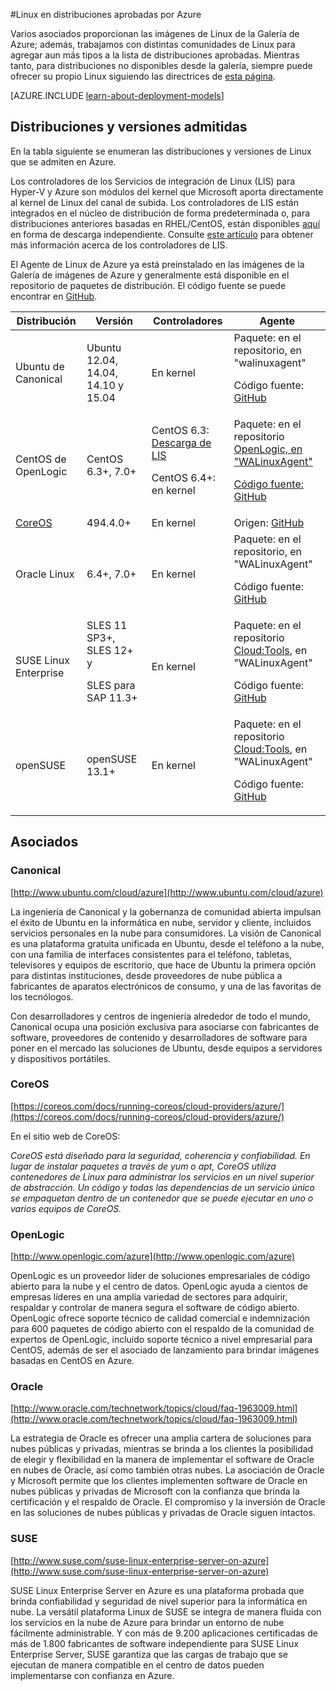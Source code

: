<properties 
	pageTitle="Distribuciones aprobadas de Linux | Microsoft Azure" 
	description="Obtenga información acerca de Linux en distribuciones aprobadas de Azure, incluyendo instrucciones para Ubuntu, OpenLogic, Oracle y SUSE." 
	services="virtual-machines" 
	documentationCenter="" 
	authors="szarkos" 
	manager="timlt" 
	editor="tysonn"
	tags="azure-service-management,azure-resource-manager" 
	/>

<tags 
	ms.service="virtual-machines" 
	ms.workload="infrastructure-services" 
	ms.tgt_pltfrm="vm-linux" 
	ms.devlang="na" 
	ms.topic="article" 
	ms.date="06/03/2015" 
	ms.author="szark"/>



#Linux en distribuciones aprobadas por Azure

Varios asociados proporcionan las imágenes de Linux de la Galería de Azure; además, trabajamos con distintas comunidades de Linux para agregar aun más tipos a la lista de distribuciones aprobadas. Mientras tanto, para distribuciones no disponibles desde la galería, siempre puede ofrecer su propio Linux siguiendo las directrices de [esta página](virtual-machines-linux-create-upload-vhd.md).

[AZURE.INCLUDE [learn-about-deployment-models](../../includes/learn-about-deployment-models-both-include.md)]


## Distribuciones y versiones admitidas ##

En la tabla siguiente se enumeran las distribuciones y versiones de Linux que se admiten en Azure.

Los controladores de los Servicios de integración de Linux (LIS) para Hyper-V y Azure son módulos del kernel que Microsoft aporta directamente al kernel de Linux del canal de subida. Los controladores de LIS están integrados en el núcleo de distribución de forma predeterminada o, para distribuciones anteriores basadas en RHEL/CentOS, están disponibles [aquí](http://go.microsoft.com/fwlink/?LinkID=403033&clcid=0x409) en forma de descarga independiente. Consulte [este artículo](virtual-machines-linux-create-upload-vhd-generic.md#linux-kernel-requirements) para obtener más información acerca de los controladores de LIS.

El Agente de Linux de Azure ya está preinstalado en las imágenes de la Galería de imágenes de Azure y generalmente está disponible en el repositorio de paquetes de distribución. El código fuente se puede encontrar en [GitHub](https://github.com/azure/walinuxagent).

Distribución|Versión|Controladores|Agente
---|---|---|---
Ubuntu de Canonical|Ubuntu 12.04, 14.04, 14.10 y 15.04|En kernel|Paquete: en el repositorio, en "walinuxagent" <p><p>Código fuente: [GitHub](http://go.microsoft.com/fwlink/p/?LinkID=250998)
CentOS de OpenLogic |CentOS 6.3+, 7.0+| CentOS 6.3: [Descarga de LIS](http://go.microsoft.com/fwlink/?LinkID=403033&clcid=0x409)<p>CentOS 6.4+: en kernel|Paquete: en el repositorio <a href="http://olcentgbl.trafficmanager.net/openlogic/6/openlogic/x86_64/RPMS/">OpenLogic, en "WALinuxAgent"<p><p>Código fuente: [GitHub](http://go.microsoft.com/fwlink/p/?LinkID=250998)
[CoreOS](https://coreos.com/docs/running-coreos/cloud-providers/azure/)|494\.4.0+ |En kernel|Origen: [GitHub](https://github.com/coreos/coreos-overlay/tree/master/app-emulation/wa-linux-agent)
Oracle Linux| 6\.4+, 7.0+|En kernel|Paquete: en el repositorio, en "WALinuxAgent" <p><p>Código fuente: [GitHub](http://go.microsoft.com/fwlink/p/?LinkID=250998)
SUSE Linux Enterprise |SLES 11 SP3+, SLES 12+ y <p><p> SLES para SAP 11.3+ |En kernel|Paquete: en el repositorio [Cloud:Tools](https://build.opensuse.org/project/show/Cloud:Tools), en "WALinuxAgent"<p><p>Código fuente: [GitHub](http://go.microsoft.com/fwlink/p/?LinkID=250998)
openSUSE |openSUSE 13.1+|En kernel|Paquete: en el repositorio [Cloud:Tools](https://build.opensuse.org/project/show/Cloud:Tools), en "WALinuxAgent" <p><p>Código fuente: [GitHub](http://go.microsoft.com/fwlink/p/?LinkID=250998)

## Asociados

### Canonical
[http://www.ubuntu.com/cloud/azure](http://www.ubuntu.com/cloud/azure)

La ingeniería de Canonical y la gobernanza de comunidad abierta impulsan el éxito de Ubuntu en la informática en nube, servidor y cliente, incluidos servicios personales en la nube para consumidores. La visión de Canonical es una plataforma gratuita unificada en Ubuntu, desde el teléfono a la nube, con una familia de interfaces consistentes para el teléfono, tabletas, televisores y equipos de escritorio, que hace de Ubuntu la primera opción para distintas instituciones, desde proveedores de nube pública a fabricantes de aparatos electrónicos de consumo, y una de las favoritas de los tecnólogos.

Con desarrolladores y centros de ingeniería alrededor de todo el mundo, Canonical ocupa una posición exclusiva para asociarse con fabricantes de software, proveedores de contenido y desarrolladores de software para poner en el mercado las soluciones de Ubuntu, desde equipos a servidores y dispositivos portátiles.


### CoreOS
[https://coreos.com/docs/running-coreos/cloud-providers/azure/](https://coreos.com/docs/running-coreos/cloud-providers/azure/)

En el sitio web de CoreOS:

*CoreOS está diseñado para la seguridad, coherencia y confiabilidad. En lugar de instalar paquetes a través de yum o apt, CoreOS utiliza contenedores de Linux para administrar los servicios en un nivel superior de abstracción. Un código y todas las dependencias de un servicio único se empaquetan dentro de un contenedor que se puede ejecutar en uno o varios equipos de CoreOS.*


### OpenLogic
[http://www.openlogic.com/azure](http://www.openlogic.com/azure)

OpenLogic es un proveedor líder de soluciones empresariales de código abierto para la nube y el centro de datos. OpenLogic ayuda a cientos de empresas líderes en una amplia variedad de sectores para adquirir, respaldar y controlar de manera segura el software de código abierto. OpenLogic ofrece soporte técnico de calidad comercial e indemnización para 600 paquetes de código abierto con el respaldo de la comunidad de expertos de OpenLogic, incluido soporte técnico a nivel empresarial para CentOS, además de ser el asociado de lanzamiento para brindar imágenes basadas en CentOS en Azure.


### Oracle
[http://www.oracle.com/technetwork/topics/cloud/faq-1963009.html](http://www.oracle.com/technetwork/topics/cloud/faq-1963009.html)

La estrategia de Oracle es ofrecer una amplia cartera de soluciones para nubes públicas y privadas, mientras se brinda a los clientes la posibilidad de elegir y flexibilidad en la manera de implementar el software de Oracle en nubes de Oracle, así como también otras nubes. La asociación de Oracle y Microsoft permite que los clientes implementen software de Oracle en nubes públicas y privadas de Microsoft con la confianza que brinda la certificación y el respaldo de Oracle. El compromiso y la inversión de Oracle en las soluciones de nubes públicas y privadas de Oracle siguen intactos.


### SUSE
[http://www.suse.com/suse-linux-enterprise-server-on-azure](http://www.suse.com/suse-linux-enterprise-server-on-azure)

SUSE Linux Enterprise Server en Azure es una plataforma probada que brinda confiabilidad y seguridad de nivel superior para la informática en nube. La versátil plataforma Linux de SUSE se integra de manera fluida con los servicios en la nube de Azure para brindar un entorno de nube fácilmente administrable. Y con más de 9.200 aplicaciones certificadas de más de 1.800 fabricantes de software independiente para SUSE Linux Enterprise Server, SUSE garantiza que las cargas de trabajo que se ejecutan de manera compatible en el centro de datos pueden implementarse con confianza en Azure.

 

<!---HONumber=Oct15_HO4-->